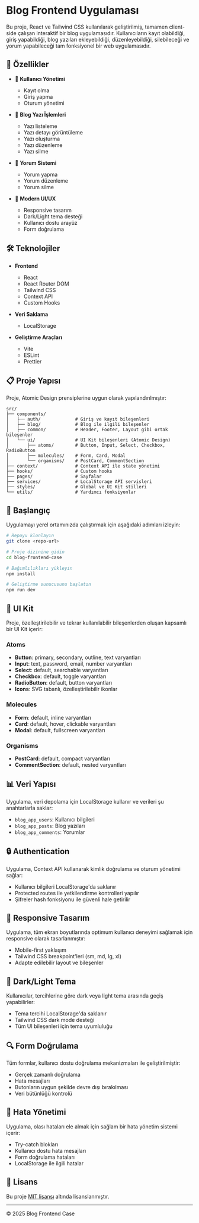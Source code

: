 # Blog Frontend Uygulaması

Bu proje, React ve Tailwind CSS kullanılarak geliştirilmiş, tamamen client-side çalışan interaktif bir blog uygulamasıdır. Kullanıcıların kayıt olabildiği, giriş yapabildiği, blog yazıları ekleyebildiği, düzenleyebildiği, silebileceği ve yorum yapabileceği tam fonksiyonel bir web uygulamasıdır.

## 🚀 Özellikler

- 🔐 **Kullanıcı Yönetimi**
  - Kayıt olma
  - Giriş yapma
  - Oturum yönetimi

- 📝 **Blog Yazı İşlemleri**
  - Yazı listeleme
  - Yazı detayı görüntüleme
  - Yazı oluşturma
  - Yazı düzenleme
  - Yazı silme

- 💬 **Yorum Sistemi**
  - Yorum yapma
  - Yorum düzenleme
  - Yorum silme

- 🎨 **Modern UI/UX**
  - Responsive tasarım
  - Dark/Light tema desteği
  - Kullanıcı dostu arayüz
  - Form doğrulama

## 🛠️ Teknolojiler

- **Frontend**
  - React
  - React Router DOM
  - Tailwind CSS
  - Context API
  - Custom Hooks

- **Veri Saklama**
  - LocalStorage

- **Geliştirme Araçları**
  - Vite
  - ESLint
  - Prettier

## 📋 Proje Yapısı

Proje, Atomic Design prensiplerine uygun olarak yapılandırılmıştır:

```
src/
├── components/
│   ├── auth/             # Giriş ve kayıt bileşenleri
│   ├── blog/             # Blog ile ilgili bileşenler
│   ├── common/           # Header, Footer, Layout gibi ortak bileşenler
│   └── ui/               # UI Kit bileşenleri (Atomic Design)
│       ├── atoms/        # Button, Input, Select, Checkbox, RadioButton
│       ├── molecules/    # Form, Card, Modal
│       └── organisms/    # PostCard, CommentSection
├── context/              # Context API ile state yönetimi
├── hooks/                # Custom hooks
├── pages/                # Sayfalar
├── services/             # LocalStorage API servisleri
├── styles/               # Global ve UI Kit stilleri
└── utils/                # Yardımcı fonksiyonlar
```

## 🚦 Başlangıç

Uygulamayı yerel ortamınızda çalıştırmak için aşağıdaki adımları izleyin:

```bash
# Repoyu klonlayın
git clone <repo-url>

# Proje dizinine gidin
cd blog-frontend-case

# Bağımlılıkları yükleyin
npm install

# Geliştirme sunucusunu başlatın
npm run dev
```

## 🧩 UI Kit

Proje, özelleştirilebilir ve tekrar kullanılabilir bileşenlerden oluşan kapsamlı bir UI Kit içerir:

### Atoms
- **Button**: primary, secondary, outline, text varyantları
- **Input**: text, password, email, number varyantları
- **Select**: default, searchable varyantları
- **Checkbox**: default, toggle varyantları
- **RadioButton**: default, button varyantları
- **Icons**: SVG tabanlı, özelleştirilebilir ikonlar

### Molecules
- **Form**: default, inline varyantları
- **Card**: default, hover, clickable varyantları
- **Modal**: default, fullscreen varyantları

### Organisms
- **PostCard**: default, compact varyantları
- **CommentSection**: default, nested varyantları

## 📊 Veri Yapısı

Uygulama, veri depolama için LocalStorage kullanır ve verileri şu anahtarlarla saklar:

- `blog_app_users`: Kullanıcı bilgileri
- `blog_app_posts`: Blog yazıları
- `blog_app_comments`: Yorumlar

## 🔒 Authentication

Uygulama, Context API kullanarak kimlik doğrulama ve oturum yönetimi sağlar:

- Kullanıcı bilgileri LocalStorage'da saklanır
- Protected routes ile yetkilendirme kontrolleri yapılır
- Şifreler hash fonksiyonu ile güvenli hale getirilir

## 📱 Responsive Tasarım

Uygulama, tüm ekran boyutlarında optimum kullanıcı deneyimi sağlamak için responsive olarak tasarlanmıştır:

- Mobile-first yaklaşım
- Tailwind CSS breakpoint'leri (sm, md, lg, xl)
- Adapte edilebilir layout ve bileşenler

## 🌙 Dark/Light Tema

Kullanıcılar, tercihlerine göre dark veya light tema arasında geçiş yapabilirler:

- Tema tercihi LocalStorage'da saklanır
- Tailwind CSS dark mode desteği
- Tüm UI bileşenleri için tema uyumluluğu

## 🔍 Form Doğrulama

Tüm formlar, kullanıcı dostu doğrulama mekanizmaları ile geliştirilmiştir:

- Gerçek zamanlı doğrulama
- Hata mesajları
- Butonların uygun şekilde devre dışı bırakılması
- Veri bütünlüğü kontrolü

## 🚫 Hata Yönetimi

Uygulama, olası hataları ele almak için sağlam bir hata yönetim sistemi içerir:

- Try-catch blokları
- Kullanıcı dostu hata mesajları
- Form doğrulama hataları
- LocalStorage ile ilgili hatalar

## 📝 Lisans

Bu proje [MIT lisansı](LICENSE) altında lisanslanmıştır.

---

© 2025 Blog Frontend Case
